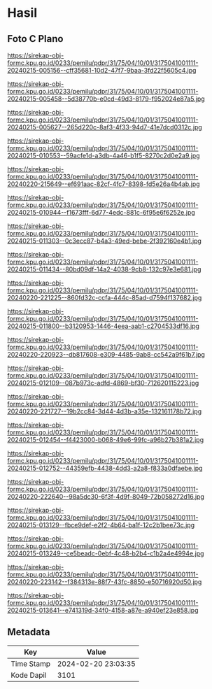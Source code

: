 # Hasil

## Foto C Plano

https://sirekap-obj-formc.kpu.go.id/0233/pemilu/pdpr/31/75/04/10/01/3175041001111-20240215-005156--cff35681-10d2-47f7-9baa-3fd22f5605c4.jpg

https://sirekap-obj-formc.kpu.go.id/0233/pemilu/pdpr/31/75/04/10/01/3175041001111-20240215-005458--5d38770b-e0cd-49d3-8179-f952024e87a5.jpg

https://sirekap-obj-formc.kpu.go.id/0233/pemilu/pdpr/31/75/04/10/01/3175041001111-20240215-005627--265d220c-8af3-4f33-94d7-41e7dcd0312c.jpg

https://sirekap-obj-formc.kpu.go.id/0233/pemilu/pdpr/31/75/04/10/01/3175041001111-20240215-010553--59acfe1d-a3db-4a46-b1f5-8270c2d0e2a9.jpg

https://sirekap-obj-formc.kpu.go.id/0233/pemilu/pdpr/31/75/04/10/01/3175041001111-20240220-215649--ef691aac-82cf-4fc7-8398-fd5e26a4b4ab.jpg

https://sirekap-obj-formc.kpu.go.id/0233/pemilu/pdpr/31/75/04/10/01/3175041001111-20240215-010944--f1673fff-6d77-4edc-881c-6f95e6f6252e.jpg

https://sirekap-obj-formc.kpu.go.id/0233/pemilu/pdpr/31/75/04/10/01/3175041001111-20240215-011303--0c3ecc87-b4a3-49ed-bebe-2f392160e4b1.jpg

https://sirekap-obj-formc.kpu.go.id/0233/pemilu/pdpr/31/75/04/10/01/3175041001111-20240215-011434--80bd09df-14a2-4038-9cb8-132c97e3e681.jpg

https://sirekap-obj-formc.kpu.go.id/0233/pemilu/pdpr/31/75/04/10/01/3175041001111-20240220-221225--860fd32c-ccfa-444c-85ad-d7594f137682.jpg

https://sirekap-obj-formc.kpu.go.id/0233/pemilu/pdpr/31/75/04/10/01/3175041001111-20240215-011800--b3120953-1446-4eea-aab1-c2704533df16.jpg

https://sirekap-obj-formc.kpu.go.id/0233/pemilu/pdpr/31/75/04/10/01/3175041001111-20240220-220923--db817608-e309-4485-9ab8-cc542a9f61b7.jpg

https://sirekap-obj-formc.kpu.go.id/0233/pemilu/pdpr/31/75/04/10/01/3175041001111-20240215-012109--087b973c-adfd-4869-bf30-712620115223.jpg

https://sirekap-obj-formc.kpu.go.id/0233/pemilu/pdpr/31/75/04/10/01/3175041001111-20240220-221727--19b2cc84-3d44-4d3b-a35e-132161178b72.jpg

https://sirekap-obj-formc.kpu.go.id/0233/pemilu/pdpr/31/75/04/10/01/3175041001111-20240215-012454--f4423000-b068-49e6-99fc-a96b27b381a2.jpg

https://sirekap-obj-formc.kpu.go.id/0233/pemilu/pdpr/31/75/04/10/01/3175041001111-20240215-012752--44359efb-4438-4dd3-a2a8-f833a0dfaebe.jpg

https://sirekap-obj-formc.kpu.go.id/0233/pemilu/pdpr/31/75/04/10/01/3175041001111-20240220-222640--98a5dc30-6f3f-4d9f-8049-72b058272d16.jpg

https://sirekap-obj-formc.kpu.go.id/0233/pemilu/pdpr/31/75/04/10/01/3175041001111-20240215-013129--fbce9def-e2f2-4b64-ba1f-12c2b1bee73c.jpg

https://sirekap-obj-formc.kpu.go.id/0233/pemilu/pdpr/31/75/04/10/01/3175041001111-20240215-013249--ce5beadc-0ebf-4c48-b2b4-c1b2a4e4994e.jpg

https://sirekap-obj-formc.kpu.go.id/0233/pemilu/pdpr/31/75/04/10/01/3175041001111-20240220-223142--f384313e-88f7-43fc-8850-e50716920d50.jpg

https://sirekap-obj-formc.kpu.go.id/0233/pemilu/pdpr/31/75/04/10/01/3175041001111-20240215-013641--e741319d-34f0-4158-a87e-a940ef23e858.jpg


## Metadata

| Key        | Value               |
| ---------- | ------------------- |
| Time Stamp | 2024-02-20 23:03:35 |
| Kode Dapil | 3101                |



